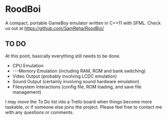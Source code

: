 # RoodBoi
A compact, portable GameBoy emulator written in C++11 with SFML.
Check us out at https://github.com/SamReha/RoodBoi/

## TO DO
At this point, basically everything still needs to be done.
* CPU Emulation
* ---Memory Emulation (including RAM, ROM and bank switching)
* Video Output (probably involving LCDC emulation)
* Sound Output (certainly involving sound hardware emulation)
* Filesystem Interactions (config file, ROM loading, and save file management)

I may move the To Do list into a Trello board when things become more taskable, or if someone else joins the project. Please feel free to contact me with any questions or comments.
